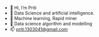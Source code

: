 - 👋 Hi, I’m Priti
- 👀 Data Science and artificial intelligence.
- 🌱 Machine learning, Rapid miner
- 💞️ Data science algorithm and modelling
- 📫 priti.1303041@gmail.com

<!---
priti-singh/priti-singh is a ✨ special ✨ repository because its `README.md` (this file) appears on your GitHub profile.
You can click the Preview link to take a look at your changes.
--->
